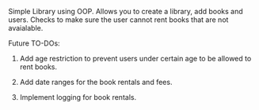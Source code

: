 Simple Library using OOP.
Allows you to create a library, add books and users.
Checks to make sure the user cannot rent books that are not avaialable. 




Future TO-DOs:

1. Add age restriction to prevent users under certain age to be allowed to rent books.
   
2. Add date ranges for the book rentals and fees.

3. Implement logging for book rentals. 
